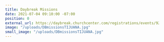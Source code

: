 ```yaml
---
title: Daybreak Missions
date: 2021-07-04 09:10:00 -07:00
position: 0
external_url: https://daybreak.churchcenter.com/registrations/events/921702
image: "/uploads/DBmissionsTIJUANA.jpg"
small_image: "/uploads/DBmissionsTIJUANA.jpg"
---
```


